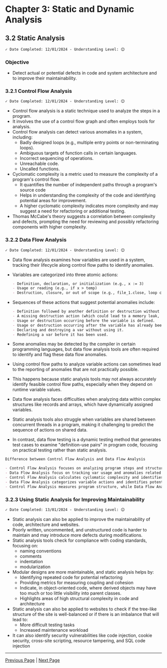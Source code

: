 # Chapter 3: Static and Dynamic Analysis

## 3.2 Static Analysis

```markdown
✓ Date Completed: 12/01/2024 - Understanding Level: 😊
```

### Objective

- Detect actual or potential defects in code and system architecture and to improve their maintainability.

### 3.2.1 Control Flow Analysis

```markdown
✓ Date Completed: 12/01/2024 - Understanding Level: 😊
```

- Control flow analysis is a static technique used to analyze the steps in a program.
- It involves the use of a control flow graph and often employs tools for analysis.
- Control flow analysis can detect various anomalies in a system, including:
  - Badly designed loops (e.g., multiple entry points or non-terminating loops).
  - Ambiguous targets of function calls in certain languages.
  - Incorrect sequencing of operations.
  - Unreachable code.
  - Uncalled functions.
- Cyclomatic complexity is a metric used to measure the complexity of a program's control flow.
  - It quantifies the number of independent paths through a program's source code
  - Helps in understanding the complexity of the code and identifying potential areas for improvement.
  - A higher cyclomatic complexity indicates more complexity and may suggest a need for refactoring or additional testing.
- Thomas McCabe's theory suggests a correlation between complexity and defects, prompting the need for reviewing and possibly refactoring components with higher complexity.

### 3.2.2 Data Flow Analysis

```markdown
✓ Date Completed: 12/01/2024 - Understanding Level: 😊
```

- Data flow analysis examines how variables are used in a system, tracking their lifecycle along control flow paths to identify anomalies.
- Variables are categorized into three atomic actions:

  ```markdown
  - Definition, declaration, or initialization (e.g., x := 3)
  - Usage or reading (e.g., if x > temp)
  - Destruction, closure, or out of scope (e.g., file_1.close, loop control var (i) on exit from loop)
  ```

- Sequences of these actions that suggest potential anomalies include:

  ```markdown
  - Definition followed by another definition or destruction without any intervening usage.
  - A missing destruction action (which could lead to a memory leak, especially for dynamically variables).
  - Usage or destruction occurring before the variable is defined.
  - Usage or destruction occurring after the variable has already been destroyed.
  - Declaring and destroying a var without using it.
  - Redefining a var before it has been used.
  ```

- Some anomalies may be detected by the compiler in certain programming languages, but data flow analysis tools are often required to identify and flag these data flow anomalies.
- Using control flow paths to analyze variable actions can sometimes lead to the reporting of anomalies that are not practically possible.
- This happens because static analysis tools may not always accurately identify feasible control flow paths, especially when they depend on runtime variable values.
- Data flow analysis faces difficulties when analyzing data within complex structures like records and arrays, which have dynamically assigned variables.
- Static analysis tools also struggle when variables are shared between concurrent threads in a program, making it challenging to predict the sequence of actions on shared data.
- In contrast, data flow testing is a dynamic testing method that generates test cases to examine "definition-use pairs" in program code, focusing on practical testing rather than static analysis.

```markdown
Difference between Control Flow Analysis and Data Flow Analysis

- Control Flow Analysis focuses on analyzing program steps and structure.
- Data Flow Analysis focus on tracking var usage and anomalies related to var actions and sequences.
- Control Flow Analysis calculates cyclomatic complexity and identifies high-complexity components.
- Data Flow Analysis categorizes variable actions and identifies potential anomalies.
- Control Flow Analysis measures program structure, while Data Flow Analysis examines variable behavior.
```

### 3.2.3 Using Static Analysis for Improving Maintainability

```markdown
✓ Date Completed: 13/01/2024 - Understanding Level: 😊
```

- Static analysis can also be applied to improve the maintainability of code, architecture and websites.
- Poorly written, uncommented, and unstructured code is harder to maintain and may introduce more defects during modifications.
- Static analysis tools check for compliance with coding standards, focusing on:
  - naming conventions
  - comments
  - indentation
  - modularization
- Modular designs are more maintainable, and static analysis helps by:
  - Identifying repeated code for potential refactoring
  - Providing metrics for measuring coupling and cohesion
  - Indicate, in object-oriented code, where derived objects may have too much or too little visibility into parent classes.
  - Highlights areas of high structural complexity in code and architecture
- Static analysis can also be applied to websites to check if the tree-like structure of the site is well-balanced or if there is an imbalance that will lead to:
  - More difficult testing tasks
  - Increased maintenance workload
- It can also identify security vulnerabilities like code injection, cookie security, cross-site scripting, resource tampering, and SQL code injection

---

[Previous Page](3.1-introduction.md) | [Next Page](3.3-dynamic-analysis.md)
